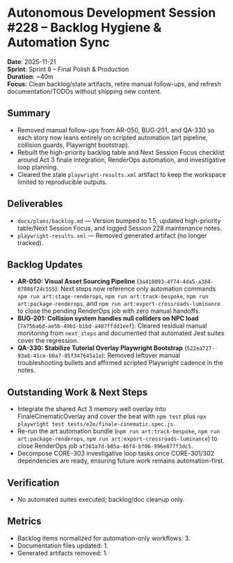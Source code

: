 # Autonomous Development Session #228 – Backlog Hygiene & Automation Sync

**Date**: 2025-11-21  
**Sprint**: Sprint 8 – Final Polish & Production  
**Duration**: ~40m  
**Focus**: Clean backlog/state artifacts, retire manual follow-ups, and refresh documentation/TODOs without shipping new content.

## Summary
- Removed manual follow-ups from AR-050, BUG-201, and QA-330 so each story now leans entirely on scripted automation (art pipeline, collision guards, Playwright bootstrap).
- Rebuilt the high-priority backlog table and Next Session Focus checklist around Act 3 finale integration, RenderOps automation, and investigative loop planning.
- Cleared the stale `playwright-results.xml` artifact to keep the workspace limited to reproducible outputs.

## Deliverables
- `docs/plans/backlog.md` — Version bumped to 1.5, updated high-priority table/Next Session Focus, and logged Session 228 maintenance notes.
- `playwright-results.xml` — Removed generated artifact (no longer tracked).

## Backlog Updates
- **AR-050: Visual Asset Sourcing Pipeline** (`3a418093-4f74-4da5-a384-07086f24c555`): Next steps now reference only automation commands `npm run art:stage-renderops`, `npm run art:track-bespoke`, `npm run art:package-renderops`, and `npm run art:export-crossroads-luminance` to close the pending RenderOps job with zero manual handoffs.
- **BUG-201: Collision system handles null colliders on NPC load** (`7a756a6d-ae5b-49b1-b1bd-a487ffdd1eef`): Cleared residual manual monitoring from `next_steps` and documented that automated Jest suites cover the regression.
- **QA-330: Stabilize Tutorial Overlay Playwright Bootstrap** (`522ea727-93a8-41ce-b0a7-05f347645a1e`): Removed leftover manual troubleshooting bullets and affirmed scripted Playwright cadence in the notes.

## Outstanding Work & Next Steps
- Integrate the shared Act 3 memory well overlay into FinaleCinematicOverlay and cover the beat with `npm test` plus `npx playwright test tests/e2e/finale-cinematic.spec.js`.
- Re-run the art automation bundle (`npm run art:track-bespoke`, `npm run art:package-renderops`, `npm run art:export-crossroads-luminance`) to close RenderOps job `af361a7d-b05a-46f4-bf06-996e877f3dc5`.
- Decompose CORE-303 investigative loop tasks once CORE-301/302 dependencies are ready, ensuring future work remains automation-first.

## Verification
- No automated suites executed; backlog/doc cleanup only.

## Metrics
- Backlog items normalized for automation-only workflows: 3.
- Documentation files updated: 1.
- Generated artifacts removed: 1.
